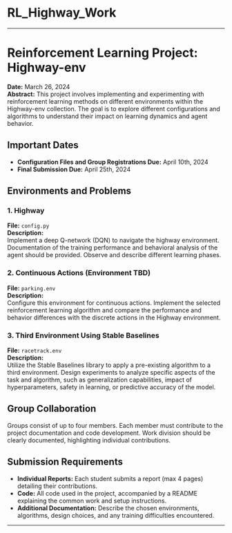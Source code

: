 # RL_Highway_Work



---

# Reinforcement Learning Project: Highway-env
**Date:** March 26, 2024  
**Abstract:** This project involves implementing and experimenting with reinforcement learning methods on different environments within the Highway-env collection. The goal is to explore different configurations and algorithms to understand their impact on learning dynamics and agent behavior.

## Important Dates
- **Configuration Files and Group Registrations Due:** April 10th, 2024
- **Final Submission Due:** April 25th, 2024

## Environments and Problems

### 1. Highway
**File:** `config.py`  
**Description:**  
Implement a deep Q-network (DQN) to navigate the highway environment. Documentation of the training performance and behavioral analysis of the agent should be provided. Observe and describe different learning phases.

### 2. Continuous Actions (Environment TBD)
**File:** `parking.env`  
**Description:**  
Configure this environment for continuous actions. Implement the selected reinforcement learning algorithm and compare the performance and behavior differences with the discrete actions in the Highway environment.

### 3. Third Environment Using Stable Baselines
**File:** `racetrack.env`  
**Description:**  
Utilize the Stable Baselines library to apply a pre-existing algorithm to a third environment. Design experiments to analyze specific aspects of the task and algorithm, such as generalization capabilities, impact of hyperparameters, safety in learning, or predictive accuracy of the model.

## Group Collaboration
Groups consist of up to four members. Each member must contribute to the project documentation and code development. Work division should be clearly documented, highlighting individual contributions.

## Submission Requirements
- **Individual Reports:** Each student submits a report (max 4 pages) detailing their contributions.
- **Code:** All code used in the project, accompanied by a README explaining the common work and setup instructions.
- **Additional Documentation:** Describe the chosen environments, algorithms, design choices, and any training difficulties encountered. 

---
